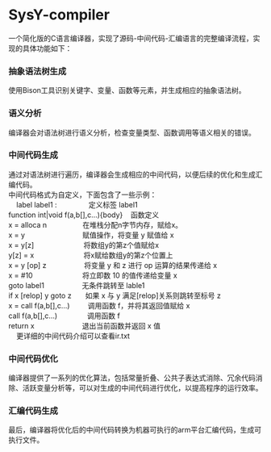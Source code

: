 # SysY-compiler
一个简化版的C语言编译器，实现了源码-中间代码-汇编语言的完整编译流程，实现的具体功能如下：
### 抽象语法树生成
使用Bison工具识别关键字、变量、函数等元素，并生成相应的抽象语法树。
### 语义分析
编译器会对语法树进行语义分析，检查变量类型、函数调用等语义相关的错误。
### 中间代码生成
通过对语法树进行遍历，编译器会生成相应的中间代码，以便后续的优化和生成汇编代码。  
中间代码格式为自定义，下面包含了一些示例：  
&nbsp;&nbsp;&nbsp;
label label1 :&nbsp;&nbsp;&nbsp;&nbsp;&nbsp;&nbsp;&nbsp;&nbsp;&nbsp;&nbsp;&nbsp;&nbsp;&nbsp;&nbsp;&nbsp;&nbsp;定义标签 label1  
function int|void f(a,b[],c...){body}&nbsp;&nbsp;&nbsp;&nbsp;函数定义  
x = alloca n&nbsp;&nbsp;&nbsp;&nbsp;&nbsp;&nbsp;&nbsp;&nbsp;&nbsp;&nbsp;&nbsp;&nbsp;&nbsp;&nbsp;&nbsp;&nbsp;&nbsp;&nbsp;在堆栈分配n字节内存，赋给x。   
x = y&nbsp;&nbsp;&nbsp;&nbsp;&nbsp;&nbsp;&nbsp;&nbsp;&nbsp;&nbsp;&nbsp;&nbsp;&nbsp;&nbsp;&nbsp;&nbsp;&nbsp;&nbsp;&nbsp;&nbsp;&nbsp;&nbsp;&nbsp;&nbsp;&nbsp;&nbsp;&nbsp;&nbsp;&nbsp;赋值操作，将变量 y 赋值给 x  
x = y[z]&nbsp;&nbsp;&nbsp;&nbsp;&nbsp;&nbsp;&nbsp;&nbsp;&nbsp;&nbsp;&nbsp;&nbsp;&nbsp;&nbsp;&nbsp;&nbsp;&nbsp;&nbsp;&nbsp;&nbsp;&nbsp;&nbsp;&nbsp;&nbsp;&nbsp;将数组y的第z个值赋给x  
y[z] = x&nbsp;&nbsp;&nbsp;&nbsp;&nbsp;&nbsp;&nbsp;&nbsp;&nbsp;&nbsp;&nbsp;&nbsp;&nbsp;&nbsp;&nbsp;&nbsp;&nbsp;&nbsp;&nbsp;&nbsp;&nbsp;&nbsp;&nbsp;&nbsp;&nbsp;将x赋给数组y的第z个位置上  
x = y [op] z&nbsp;&nbsp;&nbsp;&nbsp;&nbsp;&nbsp;&nbsp;&nbsp;&nbsp;&nbsp;&nbsp;&nbsp;&nbsp;&nbsp;&nbsp;&nbsp;&nbsp;&nbsp;&nbsp;将变量 y 和 z 进行 op 运算的结果传递给 x  
x = #10&nbsp;&nbsp;&nbsp;&nbsp;&nbsp;&nbsp;&nbsp;&nbsp;&nbsp;&nbsp;&nbsp;&nbsp;&nbsp;&nbsp;&nbsp;&nbsp;&nbsp;&nbsp;&nbsp;&nbsp;&nbsp;&nbsp;&nbsp;&nbsp;&nbsp;将立即数 10 的值传递给变量 x  
goto label1&nbsp;&nbsp;&nbsp;&nbsp;&nbsp;&nbsp;&nbsp;&nbsp;&nbsp;&nbsp;&nbsp;&nbsp;&nbsp;&nbsp;&nbsp;&nbsp;&nbsp;&nbsp;&nbsp;无条件跳转至 lable1  
if x [relop] y goto z&nbsp;&nbsp;&nbsp;&nbsp;&nbsp;&nbsp;&nbsp;如果 x 与 y 满足[relop]关系则跳转至标号 z  
x = call f(a,b[],c...)&nbsp;&nbsp;&nbsp;&nbsp;&nbsp;&nbsp;&nbsp;&nbsp;&nbsp;调用函数 f，并将其返回值赋给 x  
call f(a,b[],c...)&nbsp;&nbsp;&nbsp;&nbsp;&nbsp;&nbsp;&nbsp;&nbsp;&nbsp;&nbsp;&nbsp;&nbsp;&nbsp;&nbsp;&nbsp;调用函数 f  
return x&nbsp;&nbsp;&nbsp;&nbsp;&nbsp;&nbsp;&nbsp;&nbsp;&nbsp;&nbsp;&nbsp;&nbsp;&nbsp;&nbsp;&nbsp;&nbsp;&nbsp;&nbsp;&nbsp;&nbsp;&nbsp;&nbsp;&nbsp;&nbsp;退出当前函数并返回 x 值    
&nbsp;&nbsp;&nbsp;
更详细的中间代码介绍可以查看ir.txt   
### 中间代码优化
编译器提供了一系列的优化算法，包括常量折叠、公共子表达式消除、冗余代码消除、活跃变量分析等，可以对生成的中间代码进行优化，以提高程序的运行效率。
### 汇编代码生成
最后，编译器将优化后的中间代码转换为机器可执行的arm平台汇编代码，生成可执行文件。
